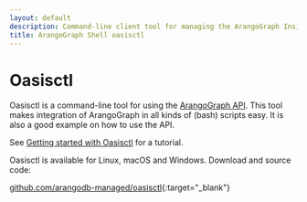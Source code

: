 ```yaml
---
layout: default
description: Command-line client tool for managing the ArangoGraph Insights Platform
title: ArangoGraph Shell oasisctl
---
```

# Oasisctl

Oasisctl is a command-line tool for using the [ArangoGraph API](api.html).
This tool makes integration of ArangoGraph in all kinds of (bash) scripts easy.
It is also a good example on how to use the API.

See [Getting started with Oasisctl](oasisctl-getting-started.html) for a
tutorial.

Oasisctl is available for Linux, macOS and Windows.
Download and source code:

[github.com/arangodb-managed/oasisctl](https://github.com/arangodb-managed/oasisctl/){:target="_blank"}
